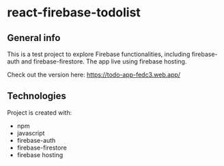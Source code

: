 # react-firebase-todolist

## General info

This is a test project to explore Firebase functionalities, including firebase-auth and firebase-firestore. The app live using firebase hosting.

Check out the version here: https://todo-app-fedc3.web.app/

## Technologies

Project is created with:

- npm
- javascript
- firebase-auth 
- firebase-firestore
- firebase hosting
